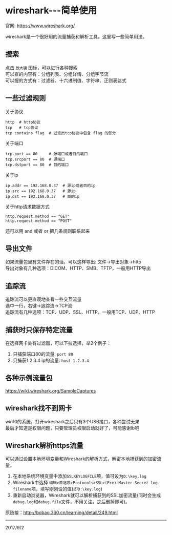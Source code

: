 # wireshark---简单使用

官网: https://www.wireshark.org/  

wireshark是一个很好用的流量捕获和解析工具。这里写一些简单用法。  


## 搜索
点击 `放大镜` 图标，可以进行各种搜索  
可以查的内容有：分组列表、分组详情、分组字节流  
可以搜的方式有：过滤器、十六进制值、字符串、正则表达式  


## 一些过滤规则
关于协议  
```
http  # http协议
tcp   # tcp协议
tcp contains flag  # 过滤出tcp协议中包含 flag 的部分
```

关于端口  
```
tcp.port == 80     # 源端口或者目的端口
tcp.srcport == 80  # 源端口
tcp.dstport == 80  # 目的端口
```

关于ip  
```
ip.addr == 192.168.0.37  # 源ip或者目的ip
ip.src == 192.168.0.37   # 源ip
ip.dst == 192.168.0.37   # 目的ip
```

关于http请求数据方式  
```
http.request.method == "GET"
http.request.method == "POST"
```

还可以用 and 或者 or 把几条规则联系起来  


## 导出文件
如果流量包里有文件存在的话，可以这样导出: 文件->导出对象->http  
导出对象有几种选项：DICOM、HTTP、SMB、TFTP，一般用HTTP导出  


## 追踪流
追踪流可以更直观地查看一些交互流量  
选中一行，右键->追踪流->TCP流  
追踪流有几种选项：TCP、UDP、SSL、HTTP，一般用TCP、UDP、HTTP  


## 捕获时只保存特定流量
在选择网卡处有过滤器，可以下拉选择，举2个例子：  
1. 只捕获端口80的流量: `port 80`
2. 只捕获1.2.3.4 ip的流量: `host 1.2.3.4`


## 各种示例流量包
https://wiki.wireshark.org/SampleCaptures  


## wireshark找不到网卡
win10的系统，打开wireshark之后只有3个USB接口，各种尝试无果  
最后才知道是权限问题，只要管理员权限启动就好了，可能感谢lb吧  


## Wireshark解析https流量
可以通过设置本地环境变量和Wireshark的解析方式，解密本地捕获到的加密流量。  

1. 在本地系统环境变量中添加`SSLKEYLOGFILE`项，值可设为`D:\key.log`
2. Wireshark中选择 `编辑>首选项>Protocols>SSL>(Pre)-Master-Secret log filename`项，填写刚刚设的值(即`D:\key.log`)
3. 重新启动浏览器，Wireshark就可以解析捕获到的SSL加密流量(同时会生成`debug.log`和`debug.file`文件，不用关注，之后删掉即可)。

原链接：http://bobao.360.cn/learning/detail/249.html  


---
2017/9/2  
